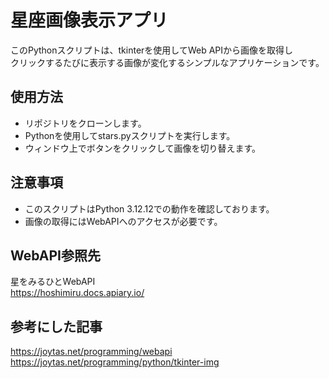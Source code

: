 # 星座画像表示アプリ
このPythonスクリプトは、tkinterを使用してWeb APIから画像を取得し  
クリックするたびに表示する画像が変化するシンプルなアプリケーションです。



## 使用方法
- リポジトリをクローンします。  
- Pythonを使用してstars.pyスクリプトを実行します。  
- ウィンドウ上でボタンをクリックして画像を切り替えます。  



## 注意事項
- このスクリプトはPython 3.12.12での動作を確認しております。  
- 画像の取得にはWebAPIへのアクセスが必要です。  



## WebAPI参照先
星をみるひとWebAPI  
https://hoshimiru.docs.apiary.io/



## 参考にした記事
https://joytas.net/programming/webapi  
https://joytas.net/programming/python/tkinter-img
